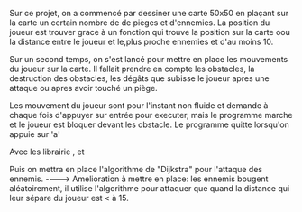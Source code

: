Sur ce projet, on a commencé par dessiner une carte 50x50 en plaçant sur la carte un certain nombre de de pièges et d'ennemies. La position du joueur est trouver grace à un fonction qui trouve la position sur la carte oou la distance entre le joueur et le,plus proche ennemies et d'au moins 10.

Sur un second temps, on s'est lancé pour mettre en place les mouvements du joueur sur la carte. Il fallait prendre en compte les obstacles, la destruction des obstacles, les dégâts que subisse le joueur apres une attaque ou apres avoir touché un piège.

Les mouvement du joueur sont pour l'instant non fluide et demande à chaque fois d'appuyer sur entrée pour executer, mais le programme marche et le joueur est bloquer devant les obstacle. Le programme quitte lorsqu'on appuie sur 'a'

Avec les librairie <termios>,<unustd> et <stdio> 

Puis on mettra en place l'algorithme de "Dijkstra"  pour l'attaque des ennemis.
----> Amelioration à mettre en place: les ennemis bougent aléatoirement, il utilise l'algorithme pour attaquer que quand la distance qui leur sépare du joueur est < à 15.

